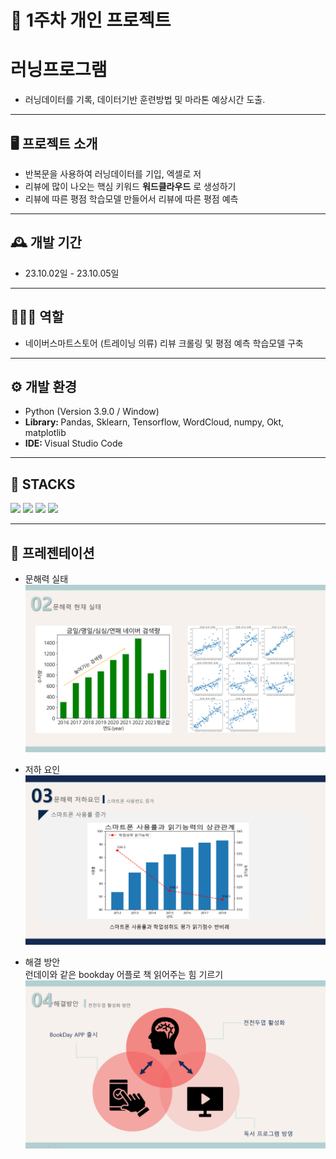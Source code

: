 # 🚩 1주차 개인 프로젝트
# **러닝프로그램**
- 러닝데이터를 기록, 데이터기반 훈련방법 및 마라톤 예상시간 도출.

----------------------------------------------------------

## 🖥️ 프로젝트 소개
-  반복문을 사용하여 러닝데이터를 기입, 엑셀로 저
-  리뷰에 많이 나오는 핵심 키워드 **워드클라우드** 로 생성하기
-  리뷰에 따른 평점 학습모델 만들어서 리뷰에 따른 평점 예측
----------------------------------------------------------

## 🕰️ 개발 기간
* 23.10.02일 - 23.10.05일
----------------------------------------------------------

## 🧑‍🤝‍🧑 역할
 - 네이버스마트스토어 (트레이닝 의류) 리뷰 크롤링 및 평점 예측 학습모델 구축

----------------------------------------------------------

## ⚙️ 개발 환경
- Python (Version 3.9.0 / Window)
- <strong>Library: </strong> Pandas, Sklearn, Tensorflow, WordCloud, numpy, Okt, matplotlib
- <strong>IDE: </strong> Visual Studio Code

----------------------------------------------------------
## 📓 STACKS
 <img src="https://img.shields.io/badge/Python-3776AB?style=for-the-badge&logo=Python&logoColor=white"> <img src="https://img.shields.io/badge/Jupyter-F37626?style=for-the-badge&logo=Jupyter&logoColor=white"> <img src="https://img.shields.io/badge/Pandas-150458?style=for-the-badge&logo=Pandas&logoColor=white"> 
 <img src="https://img.shields.io/badge/tensorflow-FF6F00?style=for-the-badge&logo=TensorFlow&logoColor=white">

----------------------------------------------------------
## 📌 프레젠테이션
* 문해력 실태
![Alt text](../read_img/2week/now.png)

* 저하 요인
![Alt text](../read_img/2week/why.png)

* 해결 방안<br>
런데이와 같은 bookday 어플로 책 읽어주는 힘 기르기<br>
![Alt text](../read_img/2week/result.png)
